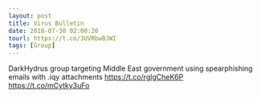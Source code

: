 ```yaml
---
layout: post
title: Virus Bulletin
date: 2018-07-30 02:00:20
tourl: https://t.co/3UVRbwBJWI
tags: [Group]
---
```

DarkHydrus group targeting Middle East government using spearphishing emails with .iqy attachments https://t.co/rglgCheK6P https://t.co/mCytky3uFo